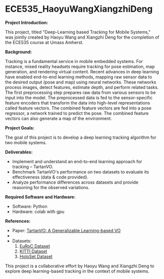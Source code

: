 # ECE535_HaoyuWangXiangzhiDeng
**Project Introduction:**

This project, titled "Deep-Learning based Tracking for Mobile Systems," was jointly created by Haoyu Wang and Xiangzhi Deng for the completion of the ECE535 course at Umass Amherst.

**Background:**

Tracking is a fundamental service in mobile embedded systems. For instance, mixed reality headsets require tracking for pose estimation, map generation, and rendering virtual content. Recent advances in deep learning have enabled end-to-end learning methods, mapping raw sensor data to the desired output (pose and map) using neural networks. These networks process images, detect features, estimate depth, and perform related tasks. The first preprocessing step prepares raw data from various sensors to be input into the model. The preprocessed data is fed to the sensor-specific feature encoders that transform the data into high-level representations called feature vectors. The combined feature vectors are fed into a pose regressor, a network trained to predict the pose. The combined feature vectors can also generate a map of the environment.

**Project Goals:**

The goal of this project is to develop a deep learning tracking algorithm for two mobile systems.

**Deliverables:**

- Implement and understand an end-to-end learning approach for tracking – TartanVO.
- Benchmark TartanVO's performance on two datasets to evaluate its effectiveness (data & code provided).
- Analyze performance differences across datasets and provide reasoning for the observed variations.

**Required Software and Hardware:**

- Software: Python
- Hardware: colab with gpu

**References:**

- Paper: [TartanVO: A Generalizable Learning-based VO](https://arxiv.org/pdf/2011.00359.pdf)
-
- Datasets:
  1. [EuRoC Dataset](https://projects.asl.ethz.ch/datasets/doku.php?id=kmavvisualinertialdatasets)
  2. [KITTI Dataset](https://www.cvlibs.net/datasets/kitti/eval_odometry.php)
  3. [HoloSet Dataset](https://tinyurl.com/holoset-dataset)

This project is a collaborative effort by Haoyu Wang and Xiangzhi Deng to explore deep learning-based tracking in the context of mobile systems.
